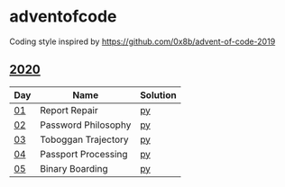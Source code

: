 # adventofcode
Coding style inspired by https://github.com/0x8b/advent-of-code-2019

## [2020](https://adventofcode.com/2020)

|Day|Name|Solution|
|---|---|---|
|[01](https://adventofcode.com/2020/day/1)|Report Repair|[py](2020/01.py)|
|[02](https://adventofcode.com/2020/day/2)|Password Philosophy|[py](2020/02.py)|
|[03](https://adventofcode.com/2020/day/3)|Toboggan Trajectory|[py](2020/03.py)|
|[04](https://adventofcode.com/2020/day4)|Passport Processing|[py](2020/04.py)|
|[05](https://adventofcode.com/2020/day5)|Binary Boarding|[py](2020/05.py)|
